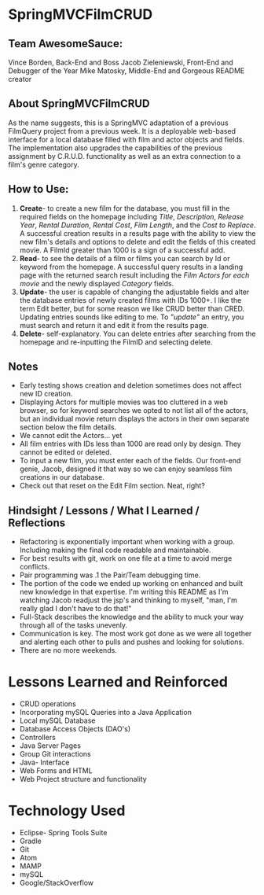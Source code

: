 # SpringMVCFilmCRUD

## Team AwesomeSauce:

Vince Borden, Back-End and Boss
Jacob Zieleniewski, Front-End and Debugger of the Year
Mike Matosky, Middle-End and Gorgeous README creator

## About SpringMVCFilmCRUD
As the name suggests, this is a SpringMVC adaptation of a previous FilmQuery
project from a previous week. It is a deployable web-based interface for a local
database filled with film and actor objects and fields. The implementation also
upgrades the capabilities of the previous assignment by C.R.U.D. functionality
as well as an extra connection to a film's genre category.

## How to Use:
1. **Create**- to create a new film for the database, you must fill in the
required fields on the homepage including *Title*, *Description*, *Release Year*,
*Rental Duration*, *Rental Cost*, *Film Length*, and the *Cost to Replace*. A successful
creation results in a results page with the ability to view the new film's details and
options to delete and edit the fields of this created movie. A FilmId greater than
1000 is a sign of a successful add.
2. **Read**- to see the details of a film or films you can search by Id or keyword
from the homepage. A successful query results in a landing page with the returned
search result including the *Film Actors for each movie* and the newly displayed
*Category* fields.
2. **Update**- the user is capable of changing the adjustable fields and alter
the database entries of newly created films with IDs 1000+. I like the term Edit
better, but for some reason we like CRUD better than CRED. Updating entries sounds
like editing to me. To *"update"* an entry, you must search and return it and
edit it from the results page.
3. **Delete**- self-explanatory. You can delete entries after searching from the
homepage and re-inputting the FilmID and selecting delete.


## Notes
- Early testing shows creation and deletion sometimes does not affect new ID creation.
- Displaying Actors for multiple movies was too cluttered in a web browser, so for
keyword searches we opted to not list all of the actors, but an individual movie return
displays the actors in their own separate section below the film details.
- We cannot edit the Actors... yet
- All film entries with IDs less than 1000 are read only by design. They cannot be
edited or deleted.
- To input a new film, you must enter each of the fields. Our front-end genie, Jacob,
designed it that way so we can enjoy seamless film creations in our database.
- Check out that reset on the Edit Film section. Neat, right?

## Hindsight / Lessons / What I Learned / Reflections
- Refactoring is exponentially important when working with a group. Including
making the final code readable and maintainable.
- For best results with git, work on one file at a time to avoid merge conflicts.
- Pair programming was .1 the Pair/Team debugging time.
- The portion of the code we ended up working on enhanced and built new knowledge
in that expertise. I'm writing this README as I'm watching Jacob readjust the jsp's
and thinking to myself, "man, I'm really glad I don't have to do that!"
- Full-Stack describes the knowledge and the ability to muck your way through all
of the tasks unevenly.
- Communication is key. The most work got done as we were all together and alerting
each other to pulls and pushes and looking for solutions.
- There are no more weekends.


# Lessons Learned and Reinforced
+ CRUD operations
+ Incorporating mySQL Queries into a Java Application
+ Local mySQL Database
+ Database Access Objects (DAO's)
+ Controllers
+ Java Server Pages
+ Group Git interactions
+ Java- Interface
+ Web Forms and HTML
+ Web Project structure and functionality


# Technology Used
* Eclipse- Spring Tools Suite
* Gradle
* Git
* Atom
* MAMP
* mySQL
* Google/StackOverflow

